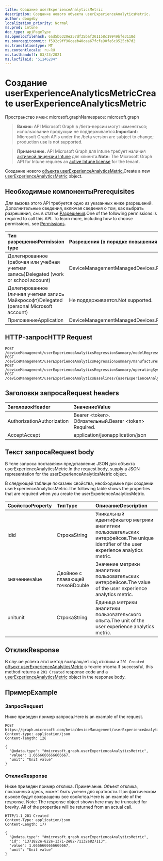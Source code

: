 ```yaml
---
title: Создание userExperienceAnalyticsMetric
description: Создание нового объекта userExperienceAnalyticsMetric.
author: dougeby
localization_priority: Normal
ms.prod: intune
doc_type: apiPageType
ms.openlocfilehash: 6ad5b6320e257df35baf3011b8c19949bfe3118d
ms.sourcegitcommit: f592c9ff96ceeb40caa67fcfe90fe6c8525cb7d2
ms.translationtype: MT
ms.contentlocale: ru-RU
ms.lasthandoff: 03/23/2021
ms.locfileid: "51146204"
---
```

# <a name="create-userexperienceanalyticsmetric"></a><span data-ttu-id="b036f-103">Создание userExperienceAnalyticsMetric</span><span class="sxs-lookup"><span data-stu-id="b036f-103">Create userExperienceAnalyticsMetric</span></span>

<span data-ttu-id="b036f-104">Пространство имен: microsoft.graph</span><span class="sxs-lookup"><span data-stu-id="b036f-104">Namespace: microsoft.graph</span></span>

> <span data-ttu-id="b036f-105">**Важно:** API Microsoft Graph в /бета-версии могут изменяться; использование продукции не поддерживается.</span><span class="sxs-lookup"><span data-stu-id="b036f-105">**Important:** Microsoft Graph APIs under the /beta version are subject to change; production use is not supported.</span></span>

> <span data-ttu-id="b036f-106">**Примечание.** API Microsoft Graph для Intune требует наличия [активной лицензии Intune](https://go.microsoft.com/fwlink/?linkid=839381) для клиента.</span><span class="sxs-lookup"><span data-stu-id="b036f-106">**Note:** The Microsoft Graph API for Intune requires an [active Intune license](https://go.microsoft.com/fwlink/?linkid=839381) for the tenant.</span></span>

<span data-ttu-id="b036f-107">Создание нового [объекта userExperienceAnalyticsMetric.](../resources/intune-devices-userexperienceanalyticsmetric.md)</span><span class="sxs-lookup"><span data-stu-id="b036f-107">Create a new [userExperienceAnalyticsMetric](../resources/intune-devices-userexperienceanalyticsmetric.md) object.</span></span>

## <a name="prerequisites"></a><span data-ttu-id="b036f-108">Необходимые компоненты</span><span class="sxs-lookup"><span data-stu-id="b036f-108">Prerequisites</span></span>
<span data-ttu-id="b036f-p101">Для вызова этого API требуется одно из указанных ниже разрешений. Дополнительные сведения, включая сведения о том, как выбрать разрешения, см. в статье [Разрешения](/graph/permissions-reference).</span><span class="sxs-lookup"><span data-stu-id="b036f-p101">One of the following permissions is required to call this API. To learn more, including how to choose permissions, see [Permissions](/graph/permissions-reference).</span></span>

|<span data-ttu-id="b036f-111">Тип разрешения</span><span class="sxs-lookup"><span data-stu-id="b036f-111">Permission type</span></span>|<span data-ttu-id="b036f-112">Разрешения (в порядке повышения привилегий)</span><span class="sxs-lookup"><span data-stu-id="b036f-112">Permissions (from least to most privileged)</span></span>|
|:---|:---|
|<span data-ttu-id="b036f-113">Делегированное (рабочая или учебная учетная запись)</span><span class="sxs-lookup"><span data-stu-id="b036f-113">Delegated (work or school account)</span></span>|<span data-ttu-id="b036f-114">DeviceManagementManagedDevices.ReadWrite.All</span><span class="sxs-lookup"><span data-stu-id="b036f-114">DeviceManagementManagedDevices.ReadWrite.All</span></span>|
|<span data-ttu-id="b036f-115">Делегированное (личная учетная запись Майкрософт)</span><span class="sxs-lookup"><span data-stu-id="b036f-115">Delegated (personal Microsoft account)</span></span>|<span data-ttu-id="b036f-116">Не поддерживается.</span><span class="sxs-lookup"><span data-stu-id="b036f-116">Not supported.</span></span>|
|<span data-ttu-id="b036f-117">Приложение</span><span class="sxs-lookup"><span data-stu-id="b036f-117">Application</span></span>|<span data-ttu-id="b036f-118">DeviceManagementManagedDevices.ReadWrite.All</span><span class="sxs-lookup"><span data-stu-id="b036f-118">DeviceManagementManagedDevices.ReadWrite.All</span></span>|

## <a name="http-request"></a><span data-ttu-id="b036f-119">HTTP-запрос</span><span class="sxs-lookup"><span data-stu-id="b036f-119">HTTP Request</span></span>
<!-- {
  "blockType": "ignored"
}
-->
``` http
POST /deviceManagement/userExperienceAnalyticsRegressionSummary/modelRegression
POST /deviceManagement/userExperienceAnalyticsRegressionSummary/manufacturerRegression
POST /deviceManagement/userExperienceAnalyticsRegressionSummary/operatingSystemRegression
POST /deviceManagement/userExperienceAnalyticsBaselines/{userExperienceAnalyticsBaselineId}/deviceBootPerformanceMetrics/metricValues
```

## <a name="request-headers"></a><span data-ttu-id="b036f-120">Заголовки запроса</span><span class="sxs-lookup"><span data-stu-id="b036f-120">Request headers</span></span>
|<span data-ttu-id="b036f-121">Заголовок</span><span class="sxs-lookup"><span data-stu-id="b036f-121">Header</span></span>|<span data-ttu-id="b036f-122">Значение</span><span class="sxs-lookup"><span data-stu-id="b036f-122">Value</span></span>|
|:---|:---|
|<span data-ttu-id="b036f-123">Authorization</span><span class="sxs-lookup"><span data-stu-id="b036f-123">Authorization</span></span>|<span data-ttu-id="b036f-124">Bearer &lt;token&gt;. Обязательный.</span><span class="sxs-lookup"><span data-stu-id="b036f-124">Bearer &lt;token&gt; Required.</span></span>|
|<span data-ttu-id="b036f-125">Accept</span><span class="sxs-lookup"><span data-stu-id="b036f-125">Accept</span></span>|<span data-ttu-id="b036f-126">application/json</span><span class="sxs-lookup"><span data-stu-id="b036f-126">application/json</span></span>|

## <a name="request-body"></a><span data-ttu-id="b036f-127">Текст запроса</span><span class="sxs-lookup"><span data-stu-id="b036f-127">Request body</span></span>
<span data-ttu-id="b036f-128">В теле запроса поставляем представление JSON для объекта userExperienceAnalyticsMetric.</span><span class="sxs-lookup"><span data-stu-id="b036f-128">In the request body, supply a JSON representation for the userExperienceAnalyticsMetric object.</span></span>

<span data-ttu-id="b036f-129">В следующей таблице показаны свойства, необходимые при создании userExperienceAnalyticsMetric.</span><span class="sxs-lookup"><span data-stu-id="b036f-129">The following table shows the properties that are required when you create the userExperienceAnalyticsMetric.</span></span>

|<span data-ttu-id="b036f-130">Свойство</span><span class="sxs-lookup"><span data-stu-id="b036f-130">Property</span></span>|<span data-ttu-id="b036f-131">Тип</span><span class="sxs-lookup"><span data-stu-id="b036f-131">Type</span></span>|<span data-ttu-id="b036f-132">Описание</span><span class="sxs-lookup"><span data-stu-id="b036f-132">Description</span></span>|
|:---|:---|:---|
|<span data-ttu-id="b036f-133">id</span><span class="sxs-lookup"><span data-stu-id="b036f-133">id</span></span>|<span data-ttu-id="b036f-134">Строка</span><span class="sxs-lookup"><span data-stu-id="b036f-134">String</span></span>|<span data-ttu-id="b036f-135">Уникальный идентификатор метрики аналитики пользовательских интерфейсов.</span><span class="sxs-lookup"><span data-stu-id="b036f-135">The unique identifier of the user experience analytics metric.</span></span>|
|<span data-ttu-id="b036f-136">значение</span><span class="sxs-lookup"><span data-stu-id="b036f-136">value</span></span>|<span data-ttu-id="b036f-137">Двойное с плавающей точкой</span><span class="sxs-lookup"><span data-stu-id="b036f-137">Double</span></span>|<span data-ttu-id="b036f-138">Значение метрики аналитики пользовательских интерфейсов.</span><span class="sxs-lookup"><span data-stu-id="b036f-138">The value of the user experience analytics metric.</span></span>|
|<span data-ttu-id="b036f-139">unit</span><span class="sxs-lookup"><span data-stu-id="b036f-139">unit</span></span>|<span data-ttu-id="b036f-140">Строка</span><span class="sxs-lookup"><span data-stu-id="b036f-140">String</span></span>|<span data-ttu-id="b036f-141">Единица метрики аналитики пользовательского опыта.</span><span class="sxs-lookup"><span data-stu-id="b036f-141">The unit of the user experience analytics metric.</span></span>|



## <a name="response"></a><span data-ttu-id="b036f-142">Отклик</span><span class="sxs-lookup"><span data-stu-id="b036f-142">Response</span></span>
<span data-ttu-id="b036f-143">В случае успеха этот метод возвращает код отклика и `201 Created` [объект userExperienceAnalyticsMetric](../resources/intune-devices-userexperienceanalyticsmetric.md) в тексте ответа.</span><span class="sxs-lookup"><span data-stu-id="b036f-143">If successful, this method returns a `201 Created` response code and a [userExperienceAnalyticsMetric](../resources/intune-devices-userexperienceanalyticsmetric.md) object in the response body.</span></span>

## <a name="example"></a><span data-ttu-id="b036f-144">Пример</span><span class="sxs-lookup"><span data-stu-id="b036f-144">Example</span></span>

### <a name="request"></a><span data-ttu-id="b036f-145">Запрос</span><span class="sxs-lookup"><span data-stu-id="b036f-145">Request</span></span>
<span data-ttu-id="b036f-146">Ниже приведен пример запроса.</span><span class="sxs-lookup"><span data-stu-id="b036f-146">Here is an example of the request.</span></span>
``` http
POST https://graph.microsoft.com/beta/deviceManagement/userExperienceAnalyticsRegressionSummary/modelRegression
Content-type: application/json
Content-length: 128

{
  "@odata.type": "#microsoft.graph.userExperienceAnalyticsMetric",
  "value": 1.6666666666666667,
  "unit": "Unit value"
}
```

### <a name="response"></a><span data-ttu-id="b036f-147">Отклик</span><span class="sxs-lookup"><span data-stu-id="b036f-147">Response</span></span>
<span data-ttu-id="b036f-p102">Ниже приведен пример отклика. Примечание. Объект отклика, показанный здесь, может быть усечен для краткости. При фактическом вызове будут возвращены все свойства.</span><span class="sxs-lookup"><span data-stu-id="b036f-p102">Here is an example of the response. Note: The response object shown here may be truncated for brevity. All of the properties will be returned from an actual call.</span></span>
``` http
HTTP/1.1 201 Created
Content-Type: application/json
Content-Length: 177

{
  "@odata.type": "#microsoft.graph.userExperienceAnalyticsMetric",
  "id": "1371822e-822e-1371-2e82-71132e827113",
  "value": 1.6666666666666667,
  "unit": "Unit value"
}
```





